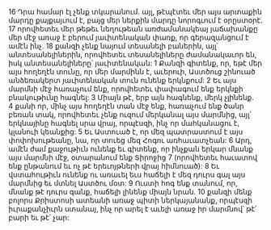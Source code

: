 16 Դրա համար էլ չենք տկարանում. այլ, թէպէտեւ մեր այս արտաքին մարդը քայքայւում է, բայց մեր ներքին մարդը նորոգւում է օրըստօրէ. 17 որովհետեւ մեր թեթեւ նեղութեան առժամանակեայ յաճախանքը մեր մէջ առաջ է բերում յաւիտենական փառք, որ գերազանցում է ամէն ինչ. 18 քանզի չենք նայում տեսանելի բաներին, այլ՝ անտեսանելիներին, որովհետեւ տեսանելիները ժամանակաւոր են, իսկ անտեսանելիները՝ յաւիտենական:
1 Քանզի գիտենք, որ, եթէ մեր այս հողեղէն տունը, որ մեր մարմինն է, աւերուի, Աստծուց շինուած անձեռակերտ յաւիտենական տուն ունենք երկնքում: 2 Եւ այս մարմնի մէջ հառաչում ենք, որովհետեւ փափագում ենք երկնքի բնակութիւնը հագնել: 3 Միայն թէ, երբ այն հագնենք, մերկ չլինենք. 4 քանի որ, մինչ այս հողեղէն տան մէջ ենք, հառաչում ենք ծանր բեռան տակ, որովհետեւ չենք ուզում մերկանալ այս մարմնից, այլ՝ երկնայինը հագնել սրա վրայ, որպէսզի, ինչ որ մահկանացու է, կլանուի կեանքից: 5 Եւ Աստուած է, որ մեզ պատրաստում է այս փոփոխութեանը, նա, որ տուեց մեզ Հոգու առհաւատչեան:
6 Արդ, ամէն ժամ քաջութիւն ունենք եւ գիտենք, որ ինչքան երկար մնանք այս մարմնի մէջ, օտարանում ենք Տիրոջից 7 (որովհետեւ հաւատով ենք ընթանում եւ ոչ թէ երեւոյթների վրայ հիմնուած): 8 Եւ վստահութիւն ունենք ու առաւել եւս հաճելի է մեզ դուրս գալ այս մարմնից եւ մտնել Աստծու մօտ: 9 Ուստի հոգ ենք տանում, որ, մնանք թէ դուրս գանք, հաճելի լինենք միայն նրան. 10 քանզի մենք բոլորս Քրիստոսի ատեանի առաջ պիտի ներկայանանք, որպէսզի իւրաքանչիւրն ստանայ, ինչ որ արել է աւելի առաջ իր մարմնով՝ թէ՛ բարի եւ թէ՛ չար:
